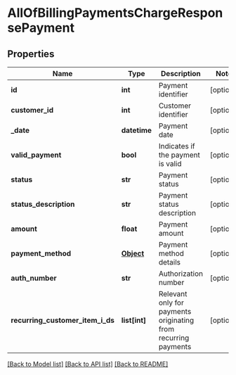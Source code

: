 # AllOfBillingPaymentsChargeResponsePayment

## Properties
Name | Type | Description | Notes
------------ | ------------- | ------------- | -------------
**id** | **int** | Payment identifier | [optional] 
**customer_id** | **int** | Customer identifier | [optional] 
**_date** | **datetime** | Payment date | [optional] 
**valid_payment** | **bool** | Indicates if the payment is valid | [optional] 
**status** | **str** | Payment status | [optional] 
**status_description** | **str** | Payment status description | [optional] 
**amount** | **float** | Payment amount | [optional] 
**payment_method** | [**Object**](Object.md) | Payment method details | [optional] 
**auth_number** | **str** | Authorization number | [optional] 
**recurring_customer_item_i_ds** | **list[int]** | Relevant only for payments originating from recurring payments | [optional] 

[[Back to Model list]](../README.md#documentation-for-models) [[Back to API list]](../README.md#documentation-for-api-endpoints) [[Back to README]](../README.md)

